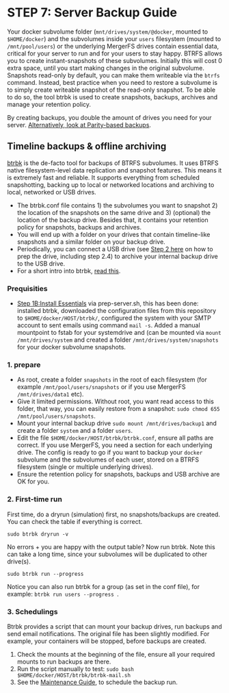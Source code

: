 # STEP 7: Server Backup Guide
Your docker subvolume folder (`mnt/drives/system/@docker`, mounted to `$HOME/docker`) and the subvolumes inside your `users` filesystem (mounted to `/mnt/pool/users`) or the underlying MergerFS drives contain essential data, critical for your server to run and for your users to stay happy. BTRFS allows you to create instant-snapshots of these subvolumes. Initially this will cost 0 extra space, until you start making changes in the original subvolume. 
Snapshots read-only by default, you can make them writeable via the `btrfs` command. Instead, best practice when you need to restore a subvolume is to simply create writeable snapshot of the read-only snapshot. To be able to do so, the tool btrbk is used to create snapshots, backups, archives and manage your retention policy. 

By creating backups, you double the amount of drives you need for your server. [Alternatively, look at Parity-based backups](https://github.com/zilexa/Homeserver/blob/master/backup-strategy/parity-backups.md).

## Timeline backups & offline archiving
[btrbk](https://digint.ch/btrbk) is the de-facto tool for backups of BTRFS subvolumes. It uses BTRFS native filesystem-level data replication and snapshot features. This means it is extremely fast and reliable. It supports everything from scheduled snapshotting, backing up to local or networked locations and archiving to local, networked or USB drives. 
- The btrbk.conf file contains 1) the subvolumes you want to snapshot 2) the location of the snapshots on the same drive and 3) (optional) the location of the backup drive. Besides that, it contains your retention policy for snapshots, backups and archives. 
- You will end up with a folder on your drives that contain timeline-like snapshots and a similar folder on your backup drive. 
- Periodically, you can connect a USB drive (see [Step 2 here](https://github.com/zilexa/Homeserver/tree/master/filesystem#step-21-prepare-drives) on how to prep the drive, including step 2.4) to archive your internal backup drive to the USB drive. 
- For a short intro into btrbk, [read this](https://wiki.gentoo.org/wiki/Btrbk). 


### Prequisities
- [Step 1B:Install Essentials](https://github.com/zilexa/Homeserver#step-1b-how-to-properly-install-docker-and-essential-tools) via prep-server.sh, this has been done: installed btrbk, downloaded the configuration files from this repository to `$HOME/docker/HOST/btrbk/`, configured the system with your SMTP account to sent emails using command `mail -s`. Added a manual mountpoint to fstab for your systemdrive and (can be mounted via `mount /mnt/drives/system` and created a folder `/mnt/drives/system/snapshots` for your docker subvolume snapshots. 

### 1. prepare
- As root, create a folder `snapshots` in the root of each filesystem (for example `/mnt/pool/users/snapshots` or if you use MergerFS `/mnt/drives/data1` etc). 
- Give it limited permissions. Without root, you want read access to this folder, that way, you can easily restore from a snapshot: `sudo chmod 655 /mnt/pool/users/snapshots`.
- Mount your internal backup drive `sudo mount /mnt/drives/backup1` and create a folder `system` and a folder `users`. 
- Edit the file `$HOME/docker/HOST/btrbk/btrbk.conf`, ensure all paths are correct. If you use MergerFS, you need a section for each underlying drive. The config is ready to go if you want to backup your `docker` subvolume and the subvolumes of each user, stored on a BTRFS filesystem (single or multiple underlying drives). 
- Ensure the retention policy for snapshots, backups and USB archive are OK for you.  


### 2. First-time run
First time, do a dryrun (simulation) first, no snapshots/backups are created. You can check the table if everything is correct.  
```
sudo btrbk dryrun -v
```
No errors + you are happy with the output table? Now run btrbk. Note this can take a long time, since your subvolumes will be duplicated to other drive(s).
```
sudo btrbk run --progress
```
Notice you can also run btrbk for a group (as set in the conf file), for example: `btrbk run users --progress `. 

### 3. Schedulings
Btrbk provides a script that can mount your backup drives, run backups and send email notifications. The original file has been slightly modified. For example, your containers will be stopped, before backups are created.
1. Check the mounts at the beginning of the file, ensure all your required mounts to run backups are there. 
2. Run the script manually to test: `sudo bash $HOME/docker/HOST/btrbk/btrbk-mail.sh`
3. See the [Maintenance Guide](https://github.com/zilexa/Homeserver/tree/master/maintenance-tasks), to schedule the backup run. 


&nbsp;

